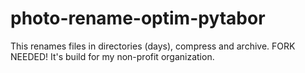 # photo-rename-optim-pytabor
This renames files in directories (days), compress and archive. FORK NEEDED! It's build for my non-profit organization.
